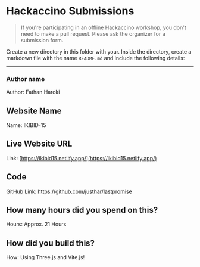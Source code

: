 # Hackaccino Submissions

> If you're participating in an offline Hackaccino workshop, you don't need to make a pull request. Please ask the organizer for a submission form.

Create a new directory in this folder with your. Inside the directory, create a markdown file with the name `README.md` and include the following details:

---

### Author name

Author: Fathan Haroki

<!-- A name or nickname that you want to appear as the author of the website -->

## Website Name

Name: IKIBID-15

## Live Website URL

Link: [https://ikibid15.netlify.app/](https://ikibid15.netlify.app/)

## Code

GitHub Link: https://github.com/justhar/lastpromise

## How many hours did you spend on this?

Hours: Approx. 21 Hours

## How did you build this?

How: Using Three.js and Vite.js!
